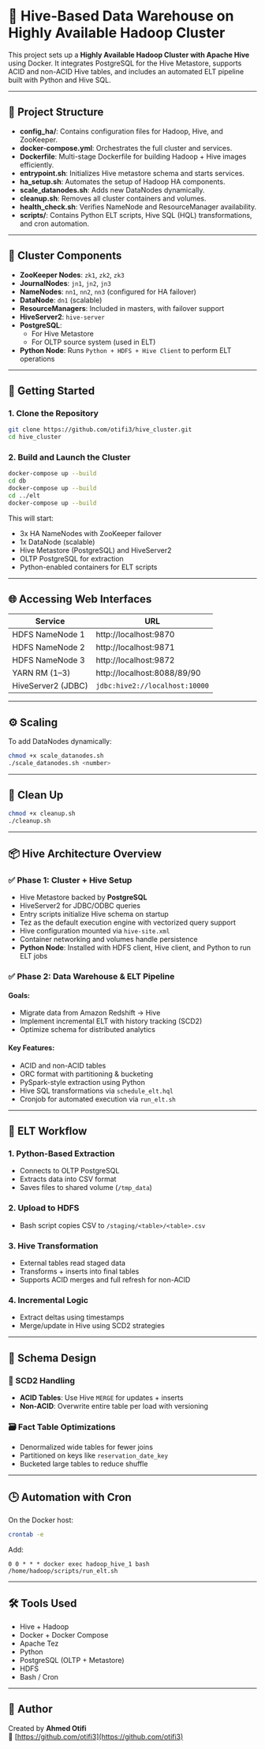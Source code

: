 # 🐝 Hive-Based Data Warehouse on Highly Available Hadoop Cluster

This project sets up a **Highly Available Hadoop Cluster with Apache Hive** using Docker. It integrates PostgreSQL for the Hive Metastore, supports ACID and non-ACID Hive tables, and includes an automated ELT pipeline built with Python and Hive SQL.

---

## 📁 Project Structure

- **config_ha/**: Contains configuration files for Hadoop, Hive, and ZooKeeper.
- **docker-compose.yml**: Orchestrates the full cluster and services.
- **Dockerfile**: Multi-stage Dockerfile for building Hadoop + Hive images efficiently.
- **entrypoint.sh**: Initializes Hive metastore schema and starts services.
- **ha_setup.sh**: Automates the setup of Hadoop HA components.
- **scale_datanodes.sh**: Adds new DataNodes dynamically.
- **cleanup.sh**: Removes all cluster containers and volumes.
- **health_check.sh**: Verifies NameNode and ResourceManager availability.
- **scripts/**: Contains Python ELT scripts, Hive SQL (HQL) transformations, and cron automation.

---

## 🧩 Cluster Components

- **ZooKeeper Nodes**: `zk1`, `zk2`, `zk3`
- **JournalNodes**: `jn1`, `jn2`, `jn3`
- **NameNodes**: `nn1`, `nn2`, `nn3` (configured for HA failover)
- **DataNode**: `dn1` (scalable)
- **ResourceManagers**: Included in masters, with failover support
- **HiveServer2**: `hive-server`
- **PostgreSQL**:
  - For Hive Metastore
  - For OLTP source system (used in ELT)
- **Python Node**: Runs `Python + HDFS + Hive Client` to perform ELT operations

---

## 🚀 Getting Started

### 1. Clone the Repository

```bash
git clone https://github.com/otifi3/hive_cluster.git
cd hive_cluster
```

### 2. Build and Launch the Cluster

```bash
docker-compose up --build
cd db
docker-compose up --build
cd ../elt
docker-compose up --build
```

This will start:
- 3x HA NameNodes with ZooKeeper failover
- 1x DataNode (scalable)
- Hive Metastore (PostgreSQL) and HiveServer2
- OLTP PostgreSQL for extraction
- Python-enabled containers for ELT scripts

---

## 🌐 Accessing Web Interfaces

| Service           | URL                          |
|------------------|-------------------------------|
| HDFS NameNode 1  | http://localhost:9870         |
| HDFS NameNode 2  | http://localhost:9871         |
| HDFS NameNode 3  | http://localhost:9872         |
| YARN RM (1–3)    | http://localhost:8088/89/90   |
| HiveServer2 (JDBC)| `jdbc:hive2://localhost:10000` |

---

## ⚙️ Scaling

To add DataNodes dynamically:

```bash
chmod +x scale_datanodes.sh
./scale_datanodes.sh <number>
```

---

## 🧹 Clean Up

```bash
chmod +x cleanup.sh
./cleanup.sh
```

---

## 📦 Hive Architecture Overview

### ✅ Phase 1: Cluster + Hive Setup

- Hive Metastore backed by **PostgreSQL**
- HiveServer2 for JDBC/ODBC queries
- Entry scripts initialize Hive schema on startup
- Tez as the default execution engine with vectorized query support
- Hive configuration mounted via `hive-site.xml`
- Container networking and volumes handle persistence
- **Python Node**: Installed with HDFS client, Hive client, and Python to run ELT jobs

### ✅ Phase 2: Data Warehouse & ELT Pipeline

#### Goals:
- Migrate data from Amazon Redshift → Hive
- Implement incremental ELT with history tracking (SCD2)
- Optimize schema for distributed analytics

#### Key Features:
- ACID and non-ACID tables
- ORC format with partitioning & bucketing
- PySpark-style extraction using Python
- Hive SQL transformations via `schedule_elt.hql`
- Cronjob for automated execution via `run_elt.sh`

---

## 🔁 ELT Workflow

### 1. Python-Based Extraction

- Connects to OLTP PostgreSQL
- Extracts data into CSV format
- Saves files to shared volume (`/tmp_data`)

### 2. Upload to HDFS

- Bash script copies CSV to `/staging/<table>/<table>.csv`

### 3. Hive Transformation

- External tables read staged data
- Transforms + inserts into final tables
- Supports ACID merges and full refresh for non-ACID

### 4. Incremental Logic

- Extract deltas using timestamps
- Merge/update in Hive using SCD2 strategies

---

## 🧠 Schema Design

### 🔄 SCD2 Handling
- **ACID Tables**: Use Hive `MERGE` for updates + inserts
- **Non-ACID**: Overwrite entire table per load with versioning

### 🗃 Fact Table Optimizations
- Denormalized wide tables for fewer joins
- Partitioned on keys like `reservation_date_key`
- Bucketed large tables to reduce shuffle

---

## 🕒 Automation with Cron

On the Docker host:

```bash
crontab -e
```

Add:

```cron
0 0 * * * docker exec hadoop_hive_1 bash /home/hadoop/scripts/run_elt.sh
```

---

## 🛠 Tools Used

- Hive + Hadoop
- Docker + Docker Compose
- Apache Tez
- Python
- PostgreSQL (OLTP + Metastore)
- HDFS
- Bash / Cron

---

## 👤 Author

Created by **Ahmed Otifi**  
🔗 [https://github.com/otifi3](https://github.com/otifi3)
